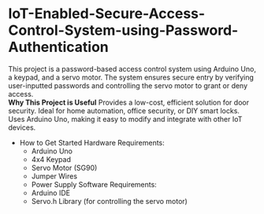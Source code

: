 # IoT-Enabled-Secure-Access-Control-System-using-Password-Authentication
This project is a password-based access control system using Arduino Uno, a keypad, and a servo motor. The system ensures secure entry by verifying user-inputted passwords and controlling the servo motor to grant or deny access.  
**Why This Project is Useful**
Provides a low-cost, efficient solution for door security.
Ideal for home automation, office security, or DIY smart locks.
Uses Arduino Uno, making it easy to modify and integrate with other IoT devices.
- How to Get Started
  Hardware Requirements:
   - Arduino Uno
   - 4x4 Keypad
   - Servo Motor (SG90)
   - Jumper Wires
   - Power Supply
  Software Requirements:
    - Arduino IDE
    - Servo.h Library (for controlling the servo motor)
